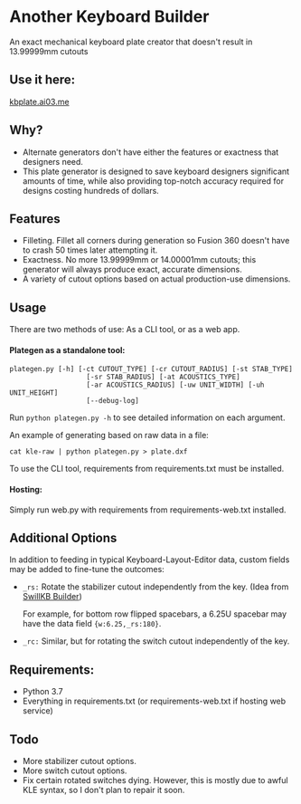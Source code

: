 # Another Keyboard Builder
An exact mechanical keyboard plate creator that doesn't result in 13.99999mm cutouts

## Use it here:
[kbplate.ai03.me](http://kbplate.ai03.me/)

## Why?
- Alternate generators don't have either the features or exactness that designers need.
- This plate generator is designed to save keyboard designers significant amounts of time, while also providing top-notch accuracy required for designs costing hundreds of dollars.

## Features
- Filleting. Fillet all corners during generation so Fusion 360 doesn't have to crash 50 times later attempting it.
- Exactness. No more 13.99999mm or 14.00001mm cutouts; this generator will always produce exact, accurate dimensions.
- A variety of cutout options based on actual production-use dimensions.

## Usage

There are two methods of use: As a CLI tool, or as a web app.

#### Plategen as a standalone tool:
```
plategen.py [-h] [-ct CUTOUT_TYPE] [-cr CUTOUT_RADIUS] [-st STAB_TYPE]
                   [-sr STAB_RADIUS] [-at ACOUSTICS_TYPE]
                   [-ar ACOUSTICS_RADIUS] [-uw UNIT_WIDTH] [-uh UNIT_HEIGHT]
                   [--debug-log]
```
Run `python plategen.py -h` to see detailed information on each argument.

An example of generating based on raw data in a file:
```
cat kle-raw | python plategen.py > plate.dxf
```
To use the CLI tool, requirements from requirements.txt must be installed.

#### Hosting:
Simply run web.py with requirements from requirements-web.txt installed.

## Additional Options

In addition to feeding in typical Keyboard-Layout-Editor data, custom fields may be added to fine-tune the outcomes:
- `_rs:` Rotate the stabilizer cutout independently from the key. (Idea from [SwillKB Builder](https://github.com/swill/kad))
  
  For example, for bottom row flipped spacebars, a 6.25U spacebar may have the data field `{w:6.25,_rs:180}`.
  
- `_rc:` Similar, but for rotating the switch cutout independently of the key.

## Requirements:
- Python 3.7
- Everything in requirements.txt (or requirements-web.txt if hosting web service)

## Todo
- More stabilizer cutout options.
- More switch cutout options.
- Fix certain rotated switches dying. However, this is mostly due to awful KLE syntax, so I don't plan to repair it soon.
